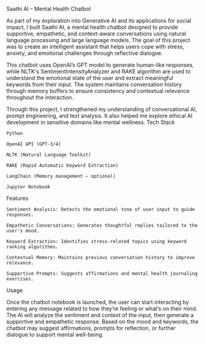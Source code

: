 Saathi AI – Mental Health Chatbot

As part of my exploration into Generative AI and its applications for social impact, I built Saathi AI, a mental health chatbot designed to provide supportive, empathetic, and context-aware conversations using natural language processing and large language models. The goal of this project was to create an intelligent assistant that helps users cope with stress, anxiety, and emotional challenges through reflective dialogue.

This chatbot uses OpenAI’s GPT model to generate human-like responses, while NLTK's SentimentIntensityAnalyzer and RAKE algorithm are used to understand the emotional state of the user and extract meaningful keywords from their input. The system maintains conversation history through memory buffers to ensure consistency and contextual relevance throughout the interaction.

Through this project, I strengthened my understanding of conversational AI, prompt engineering, and text analysis. It also helped me explore ethical AI development in sensitive domains like mental wellness.
Tech Stack

    Python

    OpenAI API (GPT-3/4)

    NLTK (Natural Language Toolkit)

    RAKE (Rapid Automatic Keyword Extraction)

    LangChain (Memory management – optional)

    Jupyter Notebook

Features

    Sentiment Analysis: Detects the emotional tone of user input to guide responses.

    Empathetic Conversations: Generates thoughtful replies tailored to the user's mood.

    Keyword Extraction: Identifies stress-related topics using keyword ranking algorithms.

    Contextual Memory: Maintains previous conversation history to improve relevance.

    Supportive Prompts: Suggests affirmations and mental health journaling exercises.

Usage

Once the chatbot notebook is launched, the user can start interacting by entering any message related to how they’re feeling or what’s on their mind. The AI will analyze the sentiment and context of the input, then generate a supportive and empathetic response. Based on the mood and keywords, the chatbot may suggest affirmations, prompts for reflection, or further dialogue to support mental well-being.
